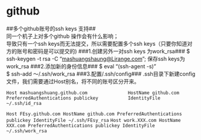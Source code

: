 github
======

##多个github账号的ssh keys 支持##							
同一个机子上对多个github 操作会有什么影响；						
导致只有一个ssh keys而无法提交，所以需要配置多个ssh keys（只要你知道对方的账号和密码是可以提交的)
###1.创建另外一对ssh keys 为work_rsa###
$ ssh-keygen -t rsa -C “mashuangshaung@Lirange.com”;
保存ssh keys为work_rsa
###2.添加新的身份信息###
$ eval “(ssh-agent -s)”												
$ ssh-add ～/.ssh/work_rsa
###3.配置/.ssh/config###
.ssh目录下新建config文件，我们需要通过Host别名，将不同的账号区分开来。			

`
	Host mashuangshuang.github.com				
		HostName github.com				
		PreferredAuthentications publickey			
		IdentityFile ~/.ssh/id_rsa		
`

`
	Host FEsy.github.com
		HostName github.com
		PreferredAuthentications publickey
		IdentityFile ~/.ssh/FEsy_rsa
`
`
	Host work.XXX.com
		HostName XXX.com
		PreferredAuthentications publickey
		IdentityFile ~/.ssh/work_rsa
`